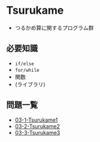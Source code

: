 # Tsurukame
- つるかめ算に関するプログラム群

## 必要知識
- `if/else`
- `for/while`
- 関数
- (ライブラリ)

## 問題一覧
- [03-1-Tsurukame1](https://github.com/ni-no/programming-basic/tree/master/03-Tsurukames/03-1-Tsurukame1)
- [03-2-Tsurukame2](https://github.com/ni-no/programming-basic/tree/master/03-Tsurukames/03-2-Tsurukame2)
- [03-3-Tsurukame3](https://github.com/ni-no/programming-basic/tree/master/03-Tsurukames/03-3-Tsurukame3)